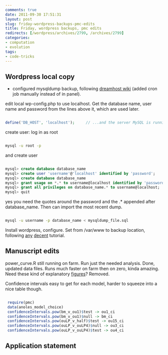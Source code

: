 ```yaml
---
comments: true
date: 2011-09-30 17:51:31
layout: post
slug: friday-wordpress-backups-pmc-edits
title: Friday, wordpress backups, pmc edits
redirects: [/wordpress/archives/2799, /archives/2799]
categories:
- computation
- evolution
tags:
- code-tricks
---
```


## Wordpress local copy





	
  * configured mysqldump backup, following [dreamhost wiki](http://wiki.dreamhost.com/Mysqldump) (added cron job manually instead of in panel).


edit local wp-config.php to use localhost. Get the database name, user name and password from the lines above it, which are used later.


```php

define('DB_HOST', 'localhost');     // ...and the server MySQL is running on

```


create user: log in as root


```bash

mysql -u root -p

```


and create user


```sql

mysql> create database database_name
mysql> create user 'username'@'localhost' identified by 'password';
mysql> create database database_name
mysql> grant usage on *.* to username@localhost identified by 'password';
mysql> grant all privileges on database_name.* to username@localhost;
mysql> quit

```


yes you need the quotes around the password and the .* appended after database_name. Then can import the most recent dump.


```bash

mysql -u username -p database_name < mysqldump_file.sql

```


Install wordpress, configure. Set from /var/www to backup location, following [any](http://movingtofreedom.org/2007/05/09/how-to-wordpress-on-ubuntu-gnu-linux/) [decent](https://help.ubuntu.com/community/WordPress) tutorial.


## Manuscript edits


power_curve.R still running on farm. Run just the needed analysis. Done, updated data files. Runs much faster on farm then on zero, kinda amazing.
Need these kind of explanatory [figures](http://www.carlboettiger.info/archives/286)? Removed.

Confidence intervals easy to get for each model, harder to squeeze into a nice table though.


```R

 require(pmc)
 data(anoles_model_choice)
 confidenceIntervals.pow(bm_v_ou1)$test -> ou1_ci
 confidenceIntervals.pow(bm_v_ou1)$null -> bm_ci
 confidenceIntervals.pow(ouLP_v_half)$test -> ou15_ci
 confidenceIntervals.pow(ouLP_v_ouLP4)$null -> ou3_ci
 confidenceIntervals.pow(ouLP_v_ouLP4)$test -> ou4_ci

```



## Application statement
